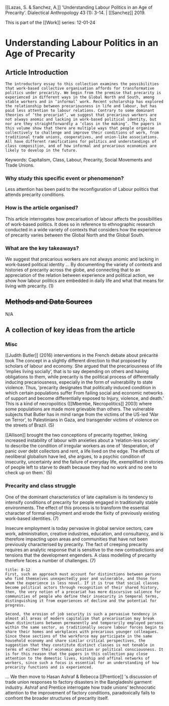[[Lazas, S. & Sanchez, A.]] 'Understanding Labour Politics in an Age of Precarity'. Dialectical Anthropology 43 (1): 3-14. | [[Sanchez]] 2019. 

This is part of the [[Work]] series:
12-01-24

# Understanding Labour Politics in an Age of Precarity
## Article Introduction

```ad-abstract
The introductory essay to this collection examines the possibilities that work-based collective organisation affords for transformative politics under precarity. We begin from the premise that precarity is experienced in different ways in the Global North and South, among stable workers and in ‘informal’ work. Recent scholarship has explored the relationship between precariousness in life and labour, but has paid less attention to labour relations. Contrary to some dominant theories of ‘the precariat’, we suggest that precarious workers are not always anomic and lacking in work-based political identity, but nor are they straightforwardly a ‘class in the making’. The papers in this volume show that there are multiple ways that people organise collectively to challenge and improve their conditions of work, from traditional trade unions, cooperatives, and union-like associations. All have different ramifications for politics and understandings of class composition, and of how informal and precarious economies are likely to develop in the future.
```

Keywords: Capitalism, Class, Labour, Precarity, Social Movements and Trade Unions.

### Why study this specific event or phenomenon?

Less attention has been paid to the reconfiguration of Labour politics that attends precarity conditions. 

### How is the article organised?

This article interrogates how precarisation of labour affects the possibilities of work-based politics. It does so in reference to ethnographic research conducted in a wide variety of contexts that considers how the experience of precarity varies between the Global North and the Global South.

### What are the key takeaways?

We suggest that precarious workers are not always anomic and lacking in work-based political identity ... By documenting the variety of contexts and histories of precarity across the globe, and connecting that to an appreciation of the relation between experience and political action, we show how labour politics are embedded in daily life and what that means for living with precarity. (1)

## ~~Methods and Data Sources~~

N/A

## A collection of key ideas from the article

### Misc

[[Judith Butler]] (2016) interventions in the French debate about précarité took
The concept in a slightly different direction to that proposed by scholars of labour and economy. She argued that the precariousness of life ‘implies living socially’, that is to say depending on others and having obligations to them, while precarity is the political process of differentially inducing precariousness, especially in the form of vulnerability to state violence. Thus, ‘precarity designates that politically induced condition in which certain populations suffer
From failing social and economic networks of support and become differentially exposed to Injury, violence, and death.’ This is a kind of necropolitics ([[Mbembe, Necropolitics]] 2003) where some populations are made more grievable than others. The vulnerable subjects that Butler has in mind range from the victims of the US-led ‘War on Terror’, to Palestinians in Gaza, and transgender victims of violence on the streets of Brazil. (5)

[[Allison]] brought the two conceptions of precarity together, linking increased instability of labour with anxieties about a 'relation-less society' to describe the condition of irregular workers as one of 'desperation, of panic over debt collectors and rent, a life lived on the edge. The effects of neoliberal globalism have led, she argues, to a psychic condition of insecurity, uncertainty and the failure of everyday life, exemplified in stories of people left to starve to death because they had no work and no one to check up on them.' (5)

### Precarity and class struggle

One of the dominant characteristics of late capitalism is its tendency to intensify conditions of precarity for people engaged in traditionally stable environments. The effect of this process is to transform the essential character of formal employment and erode the fixity of previously existing work-based identities. (7)

Insecure employment is today pervasive in global service sectors, care work, administration, creative industries, education, and consultancy, and is therefore impacting upon areas and communities that have not been previously characterised by precarity. The fact of creeping precarity requires an analytic response that is sensitive to the new contradictions and tensions that the development engenders. A class modelling of precarity therefore faces a number of challenges. (7)

```ad-summary
title: 8-12
First, such an approach must account for distinctions between persons who find themselves unexpectedly poor and vulnerable, and those for whom the experience is less novel. If it is true that social classes become political actors through recognition of their shared history, then, the very notion of a precariat has more discursive salience for communities of people who define their insecurity in temporal terms, distinguishing it from experiences of decline and the potential for progress.

Second, the erosion of job security is such a pervasive tendency in almost all areas of modern capitalism that precarisation may break down distinctions between permanently and temporarily employed persons within the same sector, as traditionally secure labour forces begin to share their homes and workplaces with precarious younger colleagues. Since these sections of the workforce may participate in the same household economy and share similar critical perspectives, the suggestion that they constitute distinct classes is not tenable in terms of either their economic position or political consciousness. It is for this reason that the papers in this collection pay close attention to the domestic lives, kinship and affinal networks of workers, since such a focus is essential for an understanding of how precarity functions and is experienced.
```

... We then move to Hasan Ashraf & Rebecca [[Prentice]] 's discussion of trade union responses to factory disasters in the Bangladeshi garment industry. Ashraf and Prentice interrogate how trade unions' technocratic attention to the improvement of factory conditions, paradoxically fails to confront the broader structures of precarity itself. 